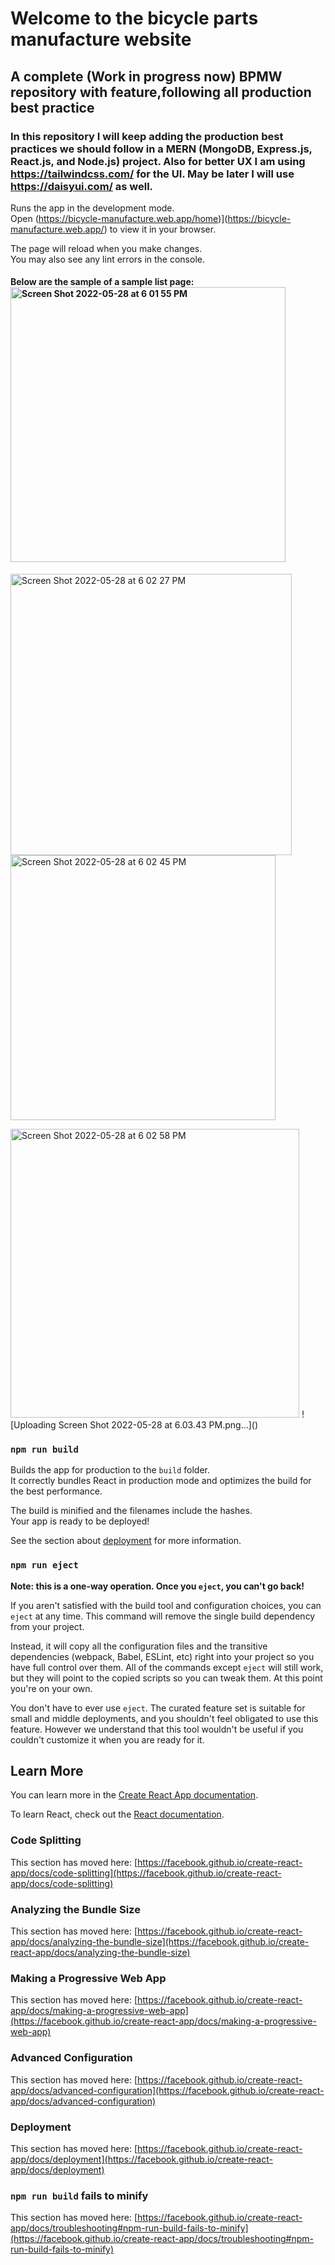 # Welcome to the bicycle parts manufacture website



## A complete (Work in progress now) BPMW  repository with  feature,following all production best practice



### In this repository I will keep adding the production best practices we should follow in a MERN (MongoDB, Express.js, React.js, and Node.js) project. Also for better UX I am using https://tailwindcss.com/ for the UI. May be later I will use https://daisyui.com/ as well.

Runs the app in the development mode.\
Open (https://bicycle-manufacture.web.app/home)](https://bicycle-manufacture.web.app/) to view it in your browser.

The page will reload when you make changes.\
You may also see any lint errors in the console.

#### Below are the sample of a sample list page:<img width="440" alt="Screen Shot 2022-05-28 at 6 01 55 PM" src="https://user-images.githubusercontent.com/95200052/170824863-ecb49a10-05fe-433d-88f8-b5ba23298e63.png">
<img width="450" alt="Screen Shot 2022-05-28 at 6 02 27 PM" src="https://user-images.githubusercontent.com/95200052/170824866-ee50b733-d796-4488-a461-1bf79280bbf3.png"><img width="424" alt="Screen Shot 2022-05-28 at 6 02 45 PM" src="https://user-images.githubusercontent.com/95200052/170824871-0e3a755b-61e4-4c02-b016-096bd5e89002.png">

<img width="462" alt="Screen Shot 2022-05-28 at 6 02 58 PM" src="https://user-images.githubusercontent.com/95200052/170824882-eb552b04-0ea5-4f66-9858-6d0c827db3ba.png">
![Uploading Screen Shot 2022-05-28 at 6.03.43 PM.png…]()



### `npm run build`

Builds the app for production to the `build` folder.\
It correctly bundles React in production mode and optimizes the build for the best performance.

The build is minified and the filenames include the hashes.\
Your app is ready to be deployed!

See the section about [deployment](https://facebook.github.io/create-react-app/docs/deployment) for more information.

### `npm run eject`

**Note: this is a one-way operation. Once you `eject`, you can't go back!**

If you aren't satisfied with the build tool and configuration choices, you can `eject` at any time. This command will remove the single build dependency from your project.

Instead, it will copy all the configuration files and the transitive dependencies (webpack, Babel, ESLint, etc) right into your project so you have full control over them. All of the commands except `eject` will still work, but they will point to the copied scripts so you can tweak them. At this point you're on your own.

You don't have to ever use `eject`. The curated feature set is suitable for small and middle deployments, and you shouldn't feel obligated to use this feature. However we understand that this tool wouldn't be useful if you couldn't customize it when you are ready for it.

## Learn More

You can learn more in the [Create React App documentation](https://facebook.github.io/create-react-app/docs/getting-started).

To learn React, check out the [React documentation](https://reactjs.org/).

### Code Splitting

This section has moved here: [https://facebook.github.io/create-react-app/docs/code-splitting](https://facebook.github.io/create-react-app/docs/code-splitting)

### Analyzing the Bundle Size

This section has moved here: [https://facebook.github.io/create-react-app/docs/analyzing-the-bundle-size](https://facebook.github.io/create-react-app/docs/analyzing-the-bundle-size)

### Making a Progressive Web App

This section has moved here: [https://facebook.github.io/create-react-app/docs/making-a-progressive-web-app](https://facebook.github.io/create-react-app/docs/making-a-progressive-web-app)

### Advanced Configuration

This section has moved here: [https://facebook.github.io/create-react-app/docs/advanced-configuration](https://facebook.github.io/create-react-app/docs/advanced-configuration)

### Deployment

This section has moved here: [https://facebook.github.io/create-react-app/docs/deployment](https://facebook.github.io/create-react-app/docs/deployment)

### `npm run build` fails to minify

This section has moved here: [https://facebook.github.io/create-react-app/docs/troubleshooting#npm-run-build-fails-to-minify](https://facebook.github.io/create-react-app/docs/troubleshooting#npm-run-build-fails-to-minify)

